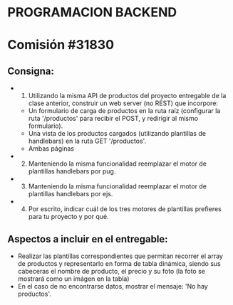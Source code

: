 # PROGRAMACION BACKEND
# Comisión #31830 

## Consigna:  

- 1) Utilizando la misma API de productos del proyecto entregable de la clase anterior, construir un web server (no REST) que incorpore:
    - Un formulario de carga de productos en la ruta raíz (configurar la ruta '/productos' para recibir el POST, y redirigir al mismo formulario).
    - Una vista de los productos cargados (utilizando plantillas de handlebars) en la ruta GET '/productos'.
    - Ambas páginas

- 2) Manteniendo la misma funcionalidad reemplazar el motor de plantillas handlebars por pug.

- 3) Manteniendo la misma funcionalidad reemplazar el motor de plantillas handlebars por ejs.

- 4) Por escrito, indicar cuál de los tres motores de plantillas prefieres para tu proyecto y por qué.

## Aspectos a incluir en el entregable:
- Realizar las plantillas correspondientes que permitan recorrer el array de productos y representarlo en forma de tabla dinámica, siendo sus cabeceras el nombre de producto, el precio y su foto (la foto se mostrará como un imágen en la tabla)
- En el caso de no encontrarse datos, mostrar el mensaje: 'No hay productos'.

